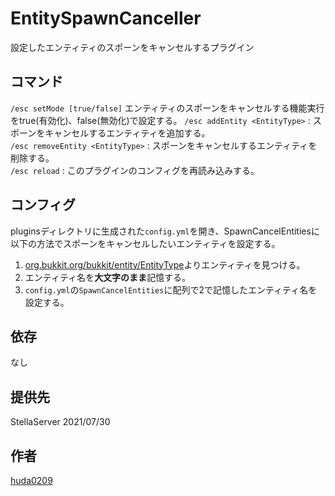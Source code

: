 # EntitySpawnCanceller

設定したエンティティのスポーンをキャンセルするプラグイン

## コマンド
`/esc setMode [true/false]` エンティティのスポーンをキャンセルする機能実行をtrue(有効化)、false(無効化)で設定する。
`/esc addEntity <EntityType>` : スポーンをキャンセルするエンティティを追加する。<br>
`/esc removeEntity <EntityType>` : スポーンをキャンセルするエンティティを削除する。<br>
`/esc reload` : このプラグインのコンフィグを再読み込みする。<br>

## コンフィグ
pluginsディレクトリに生成された`config.yml`を開き、SpawnCancelEntitiesに以下の方法でスポーンをキャンセルしたいエンティティを設定する。
1. [org.bukkit.org/bukkit/entity/EntityType](https://papermc.io/javadocs/paper/1.13/org/bukkit/entity/EntityType.html)よりエンティティを見つける。
2. エンティティ名を**大文字のまま**記憶する。
3. `config.yml`の`SpawnCancelEntities`に配列で2で記憶したエンティティ名を設定する。

## 依存
なし

## 提供先
StellaServer 2021/07/30

## 作者
[huda0209](https://github.com/huda0209)
